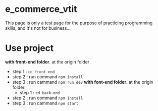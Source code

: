 # e_commerce_vtit
This page is only a test page for the purpose of practicing programming skills, and it's not for business...
# Use project
**with front-end folder**.
at the origin folder
- step 1 : `cd front-end`
- step 2 : run command `npm install`
- step 3 : run cammand `npm run dev`
**with font-end folder**.
  at the origin folder
  - step 1 : `cd back-end`
- step 2 : run command `npm install`
- step 3 : run cammand `npm start`
